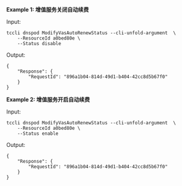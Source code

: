 **Example 1: 增值服务关闭自动续费**

 

Input: 

```
tccli dnspod ModifyVasAutoRenewStatus --cli-unfold-argument  \
    --ResourceId a0bed80e \
    --Status disable
```

Output: 
```
{
    "Response": {
        "RequestId": "896a1b04-814d-49d1-b404-42cc8d5b67f0"
    }
}
```

**Example 2: 增值服务开启自动续费**

 

Input: 

```
tccli dnspod ModifyVasAutoRenewStatus --cli-unfold-argument  \
    --ResourceId a0bed80e \
    --Status enable
```

Output: 
```
{
    "Response": {
        "RequestId": "896a1b04-814d-49d1-b404-42cc8d5b67f0"
    }
}
```

